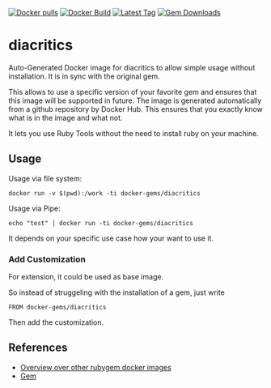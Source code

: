 [![Docker pulls](https://img.shields.io/docker/pulls/rubygem/diacritics.svg)](https://hub.docker.com/r/rubygem/diacritics/)
[![Docker Build](https://img.shields.io/docker/automated/rubygem/diacritics.svg)](https://hub.docker.com/r/rubygem/diacritics/)
[![Latest Tag](https://img.shields.io/github/tag/docker-rubygem/diacritics.svg)](https://hub.docker.com/r/rubygem/diacritics/)
[![Gem Downloads](https://img.shields.io/gem/dt/diacritics.svg)](https://rubygems.org/gems/diacritics/)
# diacritics

Auto-Generated Docker image for diacritics to allow simple usage without installation.
It is in sync with the original gem.

This allows to use a specific version of your favorite gem and ensures that this image will be supported in future.
The image is generated automatically from a github repository by Docker Hub.
This ensures that you exactly know what is in the image and what not.

It lets you use Ruby Tools without the need to install ruby on your machine.

## Usage

Usage via file system:

`docker run -v $(pwd):/work -ti docker-gems/diacritics`

Usage via Pipe:

`echo "test" | docker run -ti docker-gems/diacritics`

It depends on your specific use case how your want to use it.

### Add Customization

For extension, it could be used as base image.

So instead of struggeling with the installation of a gem, just write

`FROM docker-gems/diacritics`

Then add the customization.

## References

 - [Overview over other rubygem docker images](https://github.com/thinkbot/docker-rubygem)
 - [Gem](https://rubygems.org/gems/diacritics/)
